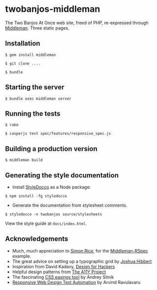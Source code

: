 # twobanjos-middleman

The Two Banjos At Once web site, freed of PHP, re-expressed through [Middleman](https://github.com/middleman/middleman). Three static pages.

## Installation

````
$ gem install middleman

$ git clone ....

$ bundle
````

## Starting the server<a name="server"></a>

````
$ bundle exec middleman server
````

## Running the tests

````
$ rake
````

````
$ casperjs test spec/features/responsive_spec.js
````

## Building a production version

````
$ middleman build
````

## Generating the style documentation

* Install [StyleDocco](http://jacobrask.github.io/styledocco/) as a Node package:

````
$ npm install -fg styledocco
````

* Generate the documentation from stylesheet comments.

````
$ styledocco -n twobanjos source/stylesheets
````

View the style guide at `docs/index.html`.

## Acknowledgements

- Much, much appreciation to [Simon Rice](https://github.com/simonrice), for the [Middleman-RSpec](https://github.com/simonrice/middleman-rspec) example.
- The great advice on setting up a typographic grid by [Joshua Hibbert](http://joshnh.com/2011/08/03/how-to-set-up-a-baseline-grid/)
- Inspiration from David Kadavy, [Design for Hackers](http://designforhackers.com/)
- Helpful design patterns from [The A11Y Project](http://a11yproject.com/)
- The fascinating [CSS easings tool](http://easings.net/) by Andrey Sitnik
- [Responsive Web Design Test Automation](http://thejackalofjavascript.com/responsive-web-design-test-automation/) by Arvind Ravulavaru
